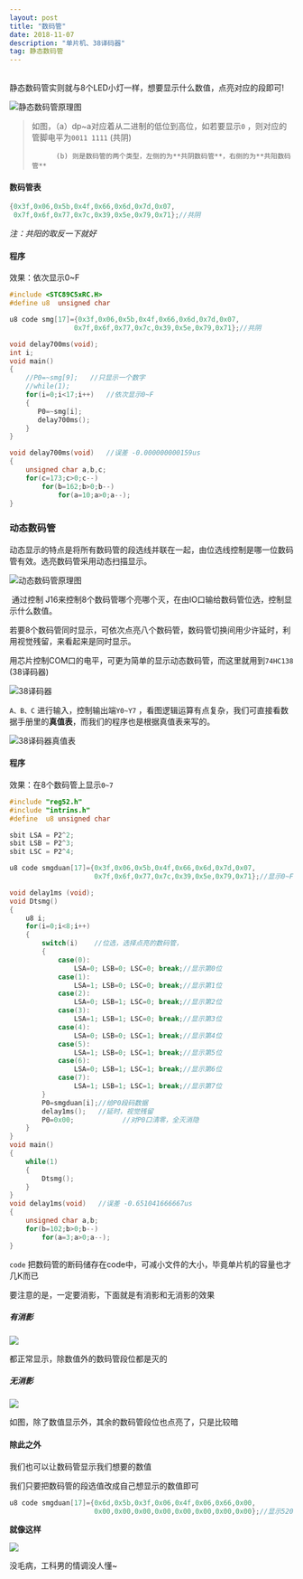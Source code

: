 ```yaml
---
layout: post
title: "数码管"
date: 2018-11-07 
description: "单片机、38译码器"
tag: 静态数码管
---
```

​	
​	静态数码管实则就与8个LED小灯一样，想要显示什么数值，点亮对应的段即可!

![静态数码管原理图](https://FXHao.github.io/images/posts/数码管/静态数码管原理图.png)



> 如图，（a）dp~a对应着从二进制的低位到高位，如若要显示`0` ，则对应的管脚电平为`0011 1111` (共阴)
>
>		    (b) 则是数码管的两个类型，左侧的为**共阴数码管**，右侧的为**共阳数码管**

#### 数码管表	

```c
{0x3f,0x06,0x5b,0x4f,0x66,0x6d,0x7d,0x07,
 0x7f,0x6f,0x77,0x7c,0x39,0x5e,0x79,0x71};//共阴
```

*注：共阳的取反一下就好*

#### 程序

效果：依次显示0~F

```c
#include <STC89C5xRC.H>
#define u8  unsigned char

u8 code smg[17]={0x3f,0x06,0x5b,0x4f,0x66,0x6d,0x7d,0x07,
				0x7f,0x6f,0x77,0x7c,0x39,0x5e,0x79,0x71};//共阴

void delay700ms(void);
int i;
void main()
{	
	//P0=~smg[9];  	//只显示一个数字
	//while(1);
	for(i=0;i<17;i++)	//依次显示0~F
	{
	   P0=~smg[i];
	   delay700ms();
	}
}

void delay700ms(void)   //误差 -0.000000000159us
{
    unsigned char a,b,c;
    for(c=173;c>0;c--)
        for(b=162;b>0;b--)
            for(a=10;a>0;a--);
}
```



### 动态数码管

​	动态显示的特点是将所有数码管的段选线并联在一起，由位选线控制是哪一位数码管有效。选亮数码管采用动态扫描显示。

![动态数码管原理图](https://FXHao.github.io/images/posts/数码管/动态数码管原理图.jpg)



​	通过控制 J16来控制8个数码管哪个亮哪个灭，在由IO口输给数码管位选，控制显示什么数值。

​	若要8个数码管同时显示，可依次点亮八个数码管，数码管切换间用少许延时，利用视觉残留，来看起来是同时显示。

​	用芯片控制COM口的电平，可更为简单的显示动态数码管，而这里就用到` 74HC138 ` (38译码器)



![38译码器](https://FXHao.github.io/images/posts/数码管/38译码器.png)



`A、B、C` 进行输入，控制输出端`Y0~Y7` ，看图逻辑运算有点复杂，我们可直接看数据手册里的**真值表**，而我们的程序也是根据真值表来写的。

![38译码器真值表](https://FXHao.github.io/images/posts/数码管/38译码器真值表.png)



#### 程序

效果：在8个数码管上显示`0~7`

```c
#include "reg52.h"
#include "intrins.h"
#define  u8 unsigned char

sbit LSA = P2^2;
sbit LSB = P2^3;
sbit LSC = P2^4;

u8 code smgduan[17]={0x3f,0x06,0x5b,0x4f,0x66,0x6d,0x7d,0x07,
					 0x7f,0x6f,0x77,0x7c,0x39,0x5e,0x79,0x71};//显示0~F的值

void delay1ms (void);
void Dtsmg()
{
	u8 i;
	for(i=0;i<8;i++)
	{
		switch(i)	 //位选，选择点亮的数码管，
		{
			case(0):
				LSA=0; LSB=0; LSC=0; break;//显示第0位
			case(1):
				LSA=1; LSB=0; LSC=0; break;//显示第1位
			case(2):
				LSA=0; LSB=1; LSC=0; break;//显示第2位
			case(3):
				LSA=1; LSB=1; LSC=0; break;//显示第3位
			case(4):
				LSA=0; LSB=0; LSC=1; break;//显示第4位
			case(5):
				LSA=1; LSB=0; LSC=1; break;//显示第5位
			case(6):
				LSA=0; LSB=1; LSC=1; break;//显示第6位
			case(7):
				LSA=1; LSB=1; LSC=1; break;//显示第7位	
		}  
		P0=smgduan[i];//给P0段码数据		
		delay1ms();   //延时，视觉残留		
		P0=0x00;			//对P0口清零，全灭消隐
	}
}
void main()
{
	while(1)
	{
		Dtsmg();	
	}
}
void delay1ms(void)   //误差 -0.651041666667us
{
    unsigned char a,b;
    for(b=102;b>0;b--)
        for(a=3;a>0;a--);
}
```

`code` 把数码管的断码储存在code中，可减小文件的大小，毕竟单片机的容量也才几K而已

要注意的是，一定要消影，下面就是有消影和无消影的效果

##### 有消影

![](https://FXHao.github.io/images/posts/数码管/消影后.jpg)

都正常显示，除数值外的数码管段位都是灭的

##### 无消影

![](https://FXHao.github.io/images/posts/数码管/无消影.jpg)

如图，除了数值显示外，其余的数码管段位也点亮了，只是比较暗

#### 除此之外

我们也可以让数码管显示我们想要的数值

我们只要把数码管的段选值改成自己想显示的数值即可

```c
u8 code smgduan[17]={0x6d,0x5b,0x3f,0x06,0x4f,0x06,0x66,0x00,
					 0x00,0x00,0x00,0x00,0x00,0x00,0x00,0x00};//显示5201314
```

**就像这样**

![](https://FXHao.github.io/images/posts/数码管/5201314.jpg)

没毛病，工科男的情调没人懂~

